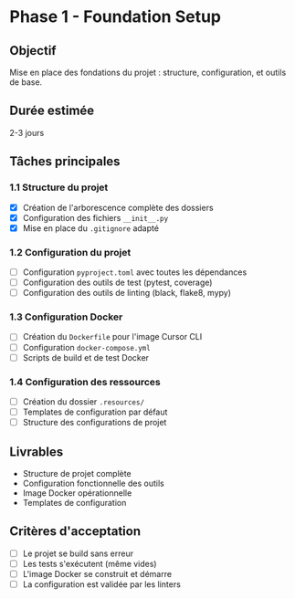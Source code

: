 # Phase 1 - Foundation Setup

## Objectif
Mise en place des fondations du projet : structure, configuration, et outils de base.

## Durée estimée
2-3 jours

## Tâches principales

### 1.1 Structure du projet
- [x] Création de l'arborescence complète des dossiers
- [x] Configuration des fichiers `__init__.py`
- [x] Mise en place du `.gitignore` adapté

### 1.2 Configuration du projet
- [ ] Configuration `pyproject.toml` avec toutes les dépendances
- [ ] Configuration des outils de test (pytest, coverage)
- [ ] Configuration des outils de linting (black, flake8, mypy)

### 1.3 Configuration Docker
- [ ] Création du `Dockerfile` pour l'image Cursor CLI
- [ ] Configuration `docker-compose.yml`
- [ ] Scripts de build et de test Docker

### 1.4 Configuration des ressources
- [ ] Création du dossier `.resources/`
- [ ] Templates de configuration par défaut
- [ ] Structure des configurations de projet

## Livrables
- Structure de projet complète
- Configuration fonctionnelle des outils
- Image Docker opérationnelle
- Templates de configuration

## Critères d'acceptation
- [ ] Le projet se build sans erreur
- [ ] Les tests s'exécutent (même vides)
- [ ] L'image Docker se construit et démarre
- [ ] La configuration est validée par les linters
